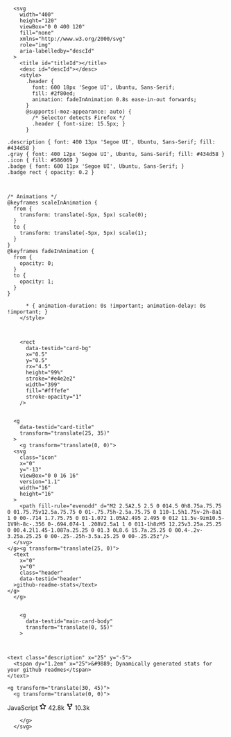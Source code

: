 

      <svg
        width="400"
        height="120"
        viewBox="0 0 400 120"
        fill="none"
        xmlns="http://www.w3.org/2000/svg"
        role="img"
        aria-labelledby="descId"
      >
        <title id="titleId"></title>
        <desc id="descId"></desc>
        <style>
          .header {
            font: 600 18px 'Segoe UI', Ubuntu, Sans-Serif;
            fill: #2f80ed;
            animation: fadeInAnimation 0.8s ease-in-out forwards;
          }
          @supports(-moz-appearance: auto) {
            /* Selector detects Firefox */
            .header { font-size: 15.5px; }
          }
          
    .description { font: 400 13px 'Segoe UI', Ubuntu, Sans-Serif; fill: #434d58 }
    .gray { font: 400 12px 'Segoe UI', Ubuntu, Sans-Serif; fill: #434d58 }
    .icon { fill: #586069 }
    .badge { font: 600 11px 'Segoe UI', Ubuntu, Sans-Serif; }
    .badge rect { opacity: 0.2 }
  

          
    /* Animations */
    @keyframes scaleInAnimation {
      from {
        transform: translate(-5px, 5px) scale(0);
      }
      to {
        transform: translate(-5px, 5px) scale(1);
      }
    }
    @keyframes fadeInAnimation {
      from {
        opacity: 0;
      }
      to {
        opacity: 1;
      }
    }
  
          * { animation-duration: 0s !important; animation-delay: 0s !important; }
        </style>

        

        <rect
          data-testid="card-bg"
          x="0.5"
          y="0.5"
          rx="4.5"
          height="99%"
          stroke="#e4e2e2"
          width="399"
          fill="#fffefe"
          stroke-opacity="1"
        />

        
      <g
        data-testid="card-title"
        transform="translate(25, 35)"
      >
        <g transform="translate(0, 0)">
      <svg
        class="icon"
        x="0"
        y="-13"
        viewBox="0 0 16 16"
        version="1.1"
        width="16"
        height="16"
      >
        <path fill-rule="evenodd" d="M2 2.5A2.5 2.5 0 014.5 0h8.75a.75.75 0 01.75.75v12.5a.75.75 0 01-.75.75h-2.5a.75.75 0 110-1.5h1.75v-2h-8a1 1 0 00-.714 1.7.75.75 0 01-1.072 1.05A2.495 2.495 0 012 11.5v-9zm10.5-1V9h-8c-.356 0-.694.074-1 .208V2.5a1 1 0 011-1h8zM5 12.25v3.25a.25.25 0 00.4.2l1.45-1.087a.25.25 0 01.3 0L8.6 15.7a.25.25 0 00.4-.2v-3.25a.25.25 0 00-.25-.25h-3.5a.25.25 0 00-.25.25z"/>
      </svg>
    </g><g transform="translate(25, 0)">
      <text
        x="0"
        y="0"
        class="header"
        data-testid="header"
      >github-readme-stats</text>
    </g>
      </g>
    

        <g
          data-testid="main-card-body"
          transform="translate(0, 55)"
        >
          
    

    <text class="description" x="25" y="-5">
      <tspan dy="1.2em" x="25">&#9889; Dynamically generated stats for your github readmes</tspan>
    </text>

    <g transform="translate(30, 45)">
      <g transform="translate(0, 0)">
  <g data-testid="primary-lang">
    <circle data-testid="lang-color" cx="0" cy="-5" r="6" fill="#f1e05a" />
    <text data-testid="lang-name" class="gray" x="15">JavaScript</text>
  </g>
  </g><g transform="translate(80.93125, 0)"><g transform="translate(0, 0)">
    <svg
      class="icon"
      y="-12"
      viewBox="0 0 16 16"
      version="1.1"
      width="16"
      height="16"
    >
      <path fill-rule="evenodd" d="M8 .25a.75.75 0 01.673.418l1.882 3.815 4.21.612a.75.75 0 01.416 1.279l-3.046 2.97.719 4.192a.75.75 0 01-1.088.791L8 12.347l-3.766 1.98a.75.75 0 01-1.088-.79l.72-4.194L.818 6.374a.75.75 0 01.416-1.28l4.21-.611L7.327.668A.75.75 0 018 .25zm0 2.445L6.615 5.5a.75.75 0 01-.564.41l-3.097.45 2.24 2.184a.75.75 0 01.216.664l-.528 3.084 2.769-1.456a.75.75 0 01.698 0l2.77 1.456-.53-3.084a.75.75 0 01.216-.664l2.24-2.183-3.096-.45a.75.75 0 01-.564-.41L8 2.694v.001z"/>
    </svg>
  </g><g transform="translate(20, 0)"><text data-testid="stargazers" class="gray">42.8k</text></g></g><g transform="translate(151.21875, 0)"><g transform="translate(0, 0)">
    <svg
      class="icon"
      y="-12"
      viewBox="0 0 16 16"
      version="1.1"
      width="16"
      height="16"
    >
      <path fill-rule="evenodd" d="M5 3.25a.75.75 0 11-1.5 0 .75.75 0 011.5 0zm0 2.122a2.25 2.25 0 10-1.5 0v.878A2.25 2.25 0 005.75 8.5h1.5v2.128a2.251 2.251 0 101.5 0V8.5h1.5a2.25 2.25 0 002.25-2.25v-.878a2.25 2.25 0 10-1.5 0v.878a.75.75 0 01-.75.75h-4.5A.75.75 0 015 6.25v-.878zm3.75 7.378a.75.75 0 11-1.5 0 .75.75 0 011.5 0zm3-8.75a.75.75 0 100-1.5.75.75 0 000 1.5z"></path>
    </svg>
  </g><g transform="translate(20, 0)"><text data-testid="forkcount" class="gray">10.3k</text></g></g>
    </g>
  
        </g>
      </svg>
    
